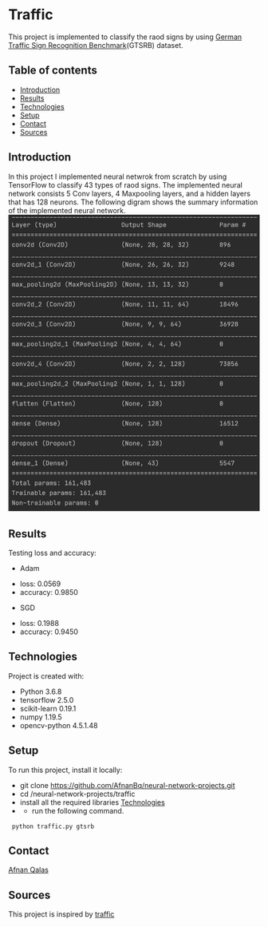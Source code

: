 # Traffic
This project is implemented to classify the raod signs by using [German Traffic Sign Recognition Benchmark](https://benchmark.ini.rub.de/?section=gtsrb&subsection=news)(GTSRB) dataset.

## Table of contents
* [Introduction](#introduction)
* [Results](#results)
* [Technologies](#technologies)
* [Setup](#setup)
* [Contact](#contact)
* [Sources](#sources)

## Introduction
In this project I implemented neural netwrok from scratch by using TensorFlow to classify 43 types of raod signs. The implemented neural network consists 5 Conv layers, 4 Maxpooling layers, and a hidden layers that has 128 neurons. The following digram shows the summary information of the implemented neural network. 
![alt text](https://github.com/AfnanBq/neural-network-projects/blob/main/traffic/summary.png?raw=true)


## Results
Testing loss and accuracy:
- Adam 
* loss: 0.0569 
* accuracy: 0.9850

- SGD
*  loss: 0.1988
*  accuracy: 0.9450 

## Technologies
Project is created with:
* Python 3.6.8
* tensorflow 2.5.0
* scikit-learn 0.19.1
* numpy 1.19.5
* opencv-python 4.5.1.48

## Setup
To run this project, install it locally:
* git clone https://github.com/AfnanBq/neural-network-projects.git
* cd /neural-network-projects/traffic
* install all the required libraries [Technologies](#technologies)
* * run the following command.
```
 python traffic.py gtsrb
```
## Contact
[Afnan Qalas](http://linkedin.com/in/afnanbalghaith)

## Sources
This project is inspired by [traffic](https://cs50.harvard.edu/ai/2020/projects/5/traffic/)
